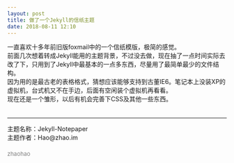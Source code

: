 ```yaml
---
layout: post
title: 做了一个Jekyll的信纸主题
date: 2018-08-11 12:10
---
```


<div>一直喜欢十多年前旧版foxmail中的一个信纸模版，极简的感觉。</div>
<div>前面几次想着转成Jekyll能用的主题背景，不过没去做，现在抽了一点时间实际去改了下，只用到了Jekyll中最基本的一点多东西，尽量用了最简单最少的文件结构。</div>
<div>因为用的是最古老的表格格式，猜想应该能够支持到古董IE6。笔记本上没装XP的虚拟机，台式机又不在手边，后面有空闲装个虚拟机再看看。</div>
<div>现在还是一个雏形，以后有机会完善下CSS及其他一些东西。</div>
<div>　　　　</div>
<hr>
<div>主题名称：Jekyll-Notepaper</div>
<div>主题作者：Hao@zhao.im</div>
<div>　　　　</div>
<div><font size="2" color="gray">zhaohao</font></div>